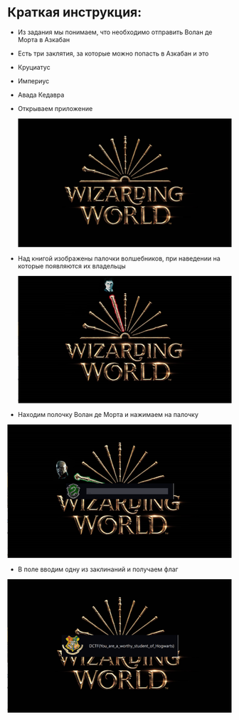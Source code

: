# Краткая инструкция:
 
* Из задания мы понимаем, что необходимо отправить Волан де Морта в Азкабан
* Есть три заклятия, за которые можно попасть в Азкабан и это 
* Круциатус
* Империус
* Авада Кедавра
* Открываем приложение

  ![Screenshot](image/1.png)
* Над книгой изображены палочки волшебников, при наведении на которые появляются их владельцы

  ![Screenshot](image/2.png)
* Находим полочку Волан де Морта и нажимаем на палочку

![Screenshot](image/3.png)
* В поле вводим одну из заклинаний и получаем флаг

![Screenshot](image/4.png)
